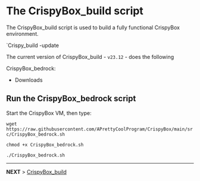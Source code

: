# The CrispyBox_build script

The CrispyBox_build script is used to build a fully functional CrispyBox environment.

`Crispy_build -update



























The current version of CrispyBox_build - `v23.12` - does the following

CrispyBox_bedrock:

- Downloads 

## Run the CrispyBox_bedrock script

Start the CrispyBox VM, then type:

`wget https://raw.githubusercontent.com/APrettyCoolProgram/CrispyBox/main/src/CrispyBox_bedrock.sh`

`chmod +x CrispyBox_bedrock.sh`

`./CrispyBox_bedrock.sh`

***

**NEXT** > [CrispyBox_build](Create-CrispyBox-build.md)
